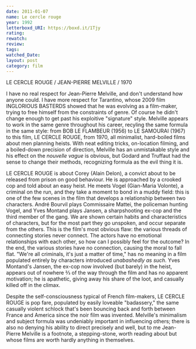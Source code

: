 ```yaml
---
date: 2011-01-07
name: Le cercle rouge
year: 1992
letterboxd_URI: https://boxd.it/1Tjy
rating:
rewatch:
review:
tags:
watched_Date:
layout: post
category: film
---
```


LE CERCLE ROUGE / JEAN-PIERRE MELVILLE / 1970

I have no real respect for Jean-Pierre Melville, and don't understand
how anyone could. I have more respect for Tarantino, whose 2009 film
INGLORIOUS BASTERDS showed that he was evolving as a film-maker, trying
to free himself from the constraints of genre. Of course he didn't
change enough to get past his exploitive "signature" style. Melville
appears to work in the same genre throughout his career, recyling the
same formula in the same style: from BOB LE FLAMBEUR (1956) to LE
SAMOURAI (1967) to this film, LE CERCLE ROUGE, from 1970, all
minimalist, hard-boiled films about men planning heists. With neat
editing tricks, on-location filming, and a boiled-down precision of
direction, Melville has an unmistakable style and his effect on the
*nouvelle vague* is obvious, but Godard and Truffaut had the sense to
change their methods, recognizing formula as the evil thing it is.

LE CERCLE ROUGE is about Corey (Alain Delon), a convict about to be
released from prison on good behaviour. He is approached by a crooked
cop and told about an easy heist. He meets Vogel (Gian-Maria Volonte), a
criminal on the run, and they take a moment to bond in a muddy field:
this is one of the few scenes in the film that develops a relationship
between two characters. André Bourvil plays Commissaire Mattei, the
policeman hunting Vogel, and Yves Montand plays Jansen, a sharpshooting
ex-cop and the third member of the gang. We are shown certain habits and
characteristics of characters, but for the most part they go unspoken,
and occur separate from the others. This is the film's most obvious
flaw: the various threads of connecting stories never connect. The
actors have no emotional relationships with each other, so how can I
possibly feel for the outcome? In the end, the various stories have no
connection, causing the moral to fall flat. "We're all criminals, it's
just a matter of time," has no meaning in a film populated entirely by
characters introduced *unabashedly* *as* *such*. Yves Montand's Jansen,
the ex-cop now involved (but barely) in the heist, appears out of
nowhere ⅔ of the way through the film and has no apparent motivation; he
is apathetic, giving away his share of the loot, and casually killed off
in the climax.

Despite the self-consciousness typical of French film-makers, LE CERCLE
ROUGE is pop fare, populated by easily loveable "badassery," the same
casually violent schlock that's been bouncing back and forth between
France and America since the noir film was invented. Melville's
minimalism and subject formula was undeniably important in influencing
others; there is also no denying his ability to direct precisely and
well, but to me Jean-Pierre Melville is a footnote, a stepping-stone,
worth reading about but whose films are worth hardly anything in
themselves.
